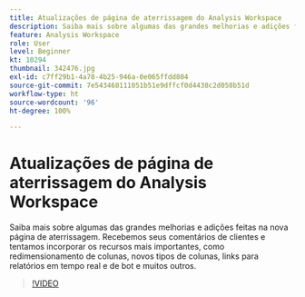 ```yaml
---
title: Atualizações de página de aterrissagem do Analysis Workspace
description: Saiba mais sobre algumas das grandes melhorias e adições feitas na nova página de aterrissagem. Recebemos seus comentários de clientes e tentamos incorporar os recursos mais importantes, como redimensionamento de colunas, novos tipos de colunas, links para relatórios em tempo real e de bot e muitos outros.
feature: Analysis Workspace
role: User
level: Beginner
kt: 10294
thumbnail: 342476.jpg
exl-id: c7ff29b1-4a78-4b25-946a-0e065ffdd804
source-git-commit: 7e543468111051b51e9dffcf0d4438c2d058b51d
workflow-type: ht
source-wordcount: '96'
ht-degree: 100%

---
```


# Atualizações de página de aterrissagem do Analysis Workspace

Saiba mais sobre algumas das grandes melhorias e adições feitas na nova página de aterrissagem. Recebemos seus comentários de clientes e tentamos incorporar os recursos mais importantes, como redimensionamento de colunas, novos tipos de colunas, links para relatórios em tempo real e de bot e muitos outros.

>[!VIDEO](https://video.tv.adobe.com/v/342476/?quality=12&learn=on)
